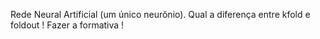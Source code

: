 Rede Neural Artificial (um único neurônio).
Qual a diferença entre kfold e foldout
! Fazer a formativa !


